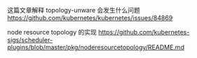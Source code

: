 这篇文章解释 topology-unware 会发生什么问题
https://github.com/kubernetes/kubernetes/issues/84869

node resource topology 的实现
https://github.com/kubernetes-sigs/scheduler-plugins/blob/master/pkg/noderesourcetopology/README.md
